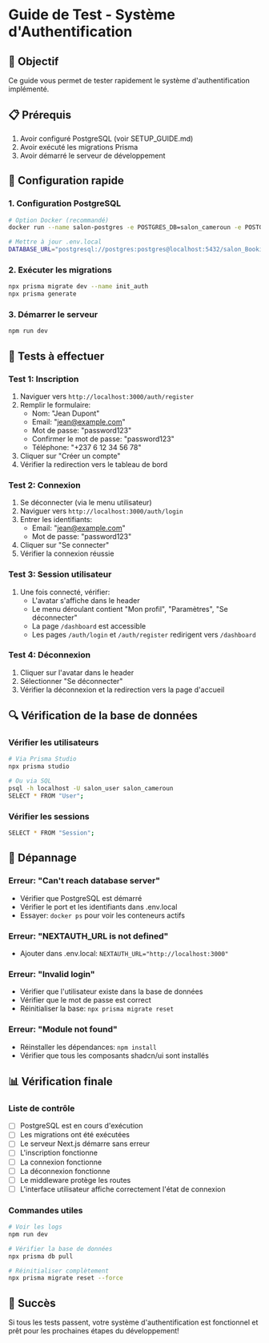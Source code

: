 # Guide de Test - Système d'Authentification

## 🎯 Objectif
Ce guide vous permet de tester rapidement le système d'authentification implémenté.

## 📋 Prérequis
1. Avoir configuré PostgreSQL (voir SETUP_GUIDE.md)
2. Avoir exécuté les migrations Prisma
3. Avoir démarré le serveur de développement

## 🔧 Configuration rapide

### 1. Configuration PostgreSQL
```bash
# Option Docker (recommandé)
docker run --name salon-postgres -e POSTGRES_DB=salon_cameroun -e POSTGRES_USER=postgres -e POSTGRES_PASSWORD=postgres -p 5432:5432 -d postgres:15

# Mettre à jour .env.local
DATABASE_URL="postgresql://postgres:postgres@localhost:5432/salon_Booking"
```

### 2. Exécuter les migrations
```bash
npx prisma migrate dev --name init_auth
npx prisma generate
```

### 3. Démarrer le serveur
```bash
npm run dev
```

## 🧪 Tests à effectuer

### Test 1: Inscription
1. Naviguer vers `http://localhost:3000/auth/register`
2. Remplir le formulaire:
   - Nom: "Jean Dupont"
   - Email: "jean@example.com"
   - Mot de passe: "password123"
   - Confirmer le mot de passe: "password123"
   - Téléphone: "+237 6 12 34 56 78"
3. Cliquer sur "Créer un compte"
4. Vérifier la redirection vers le tableau de bord

### Test 2: Connexion
1. Se déconnecter (via le menu utilisateur)
2. Naviguer vers `http://localhost:3000/auth/login`
3. Entrer les identifiants:
   - Email: "jean@example.com"
   - Mot de passe: "password123"
4. Cliquer sur "Se connecter"
5. Vérifier la connexion réussie

### Test 3: Session utilisateur
1. Une fois connecté, vérifier:
   - L'avatar s'affiche dans le header
   - Le menu déroulant contient "Mon profil", "Paramètres", "Se déconnecter"
   - La page `/dashboard` est accessible
   - Les pages `/auth/login` et `/auth/register` redirigent vers `/dashboard`

### Test 4: Déconnexion
1. Cliquer sur l'avatar dans le header
2. Sélectionner "Se déconnecter"
3. Vérifier la déconnexion et la redirection vers la page d'accueil

## 🔍 Vérification de la base de données

### Vérifier les utilisateurs
```bash
# Via Prisma Studio
npx prisma studio

# Ou via SQL
psql -h localhost -U salon_user salon_cameroun
SELECT * FROM "User";
```

### Vérifier les sessions
```bash
SELECT * FROM "Session";
```

## 🐛 Dépannage

### Erreur: "Can't reach database server"
- Vérifier que PostgreSQL est démarré
- Vérifier le port et les identifiants dans .env.local
- Essayer: `docker ps` pour voir les conteneurs actifs

### Erreur: "NEXTAUTH_URL is not defined"
- Ajouter dans .env.local: `NEXTAUTH_URL="http://localhost:3000"`

### Erreur: "Invalid login"
- Vérifier que l'utilisateur existe dans la base de données
- Vérifier que le mot de passe est correct
- Réinitialiser la base: `npx prisma migrate reset`

### Erreur: "Module not found"
- Réinstaller les dépendances: `npm install`
- Vérifier que tous les composants shadcn/ui sont installés

## 📊 Vérification finale

### Liste de contrôle
- [ ] PostgreSQL est en cours d'exécution
- [ ] Les migrations ont été exécutées
- [ ] Le serveur Next.js démarre sans erreur
- [ ] L'inscription fonctionne
- [ ] La connexion fonctionne
- [ ] La déconnexion fonctionne
- [ ] Le middleware protège les routes
- [ ] L'interface utilisateur affiche correctement l'état de connexion

### Commandes utiles
```bash
# Voir les logs
npm run dev

# Vérifier la base de données
npx prisma db pull

# Réinitialiser complètement
npx prisma migrate reset --force
```

## 🎉 Succès
Si tous les tests passent, votre système d'authentification est fonctionnel et prêt pour les prochaines étapes du développement!